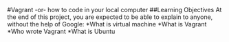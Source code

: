 #Vagrant -or- how to code in your local computer
##Learning Objectives At the end of this project, you are expected to be able to explain to anyone, without the help of Google:
*What is virtual machine
*What is Vagrant
*Who wrote Vagrant
*What is Ubuntu
